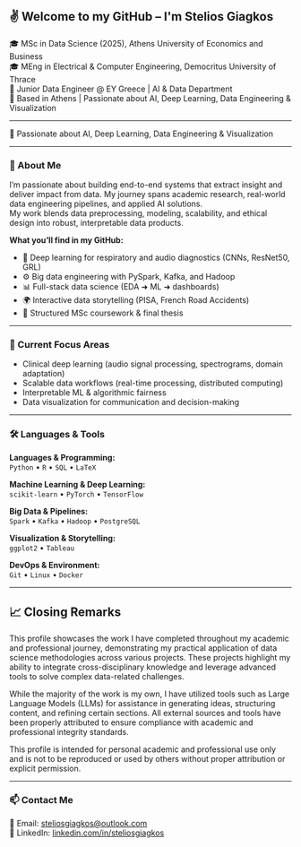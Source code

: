 ## ✌️ Welcome to my GitHub – I'm Stelios Giagkos

🎓 MSc in Data Science (2025), Athens University of Economics and Business  
🎓 MEng in Electrical & Computer Engineering, Democritus University of Thrace  
💼 Junior Data Engineer @ EY Greece | AI & Data Department  
📍 Based in Athens | Passionate about AI, Deep Learning, Data Engineering & Visualization  

---

📍 Passionate about AI, Deep Learning, Data Engineering & Visualization

---

### 🚀 About Me

I’m passionate about building end-to-end systems that extract insight and deliver impact from data. My journey spans academic research, real-world data engineering pipelines, and applied AI solutions.  
My work blends data preprocessing, modeling, scalability, and ethical design into robust, interpretable data products.

**What you’ll find in my GitHub:**
- 🧠 Deep learning for respiratory and audio diagnostics (CNNs, ResNet50, GRL)
- ⚙️ Big data engineering with PySpark, Kafka, and Hadoop
- 📊 Full-stack data science (EDA ➜ ML ➜ dashboards)
- 🌍 Interactive data storytelling (PISA, French Road Accidents)
- 📝 Structured MSc coursework & final thesis

---

### 🧠 Current Focus Areas

- Clinical deep learning (audio signal processing, spectrograms, domain adaptation)  
- Scalable data workflows (real-time processing, distributed computing)  
- Interpretable ML & algorithmic fairness  
- Data visualization for communication and decision-making

---

### 🛠️ Languages & Tools

**Languages & Programming:**  
`Python` • `R` • `SQL` • `LaTeX`

**Machine Learning & Deep Learning:**  
`scikit-learn` • `PyTorch` • `TensorFlow`

**Big Data & Pipelines:**  
`Spark` • `Kafka` • `Hadoop` • `PostgreSQL`

**Visualization & Storytelling:**  
`ggplot2` • `Tableau`

**DevOps & Environment:**  
`Git` • `Linux` • `Docker`

---

## 📈 Closing Remarks

This profile showcases the work I have completed throughout my academic and professional journey, demonstrating my practical application of data science methodologies across various projects. These projects highlight my ability to integrate cross-disciplinary knowledge and leverage advanced tools to solve complex data-related challenges.

While the majority of the work is my own, I have utilized tools such as Large Language Models (LLMs) for assistance in generating ideas, structuring content, and refining certain sections. All external sources and tools have been properly attributed to ensure compliance with academic and professional integrity standards.

This profile is intended for personal academic and professional use only and is not to be reproduced or used by others without proper attribution or explicit permission.

---

### 📫 Contact Me

📧 Email: [steliosgiagkos@outlook.com](mailto:steliosgiagkos@outlook.com)  
🔗 LinkedIn: [linkedin.com/in/steliosgiagkos](https://linkedin.com/in/steliosgiagkos)

